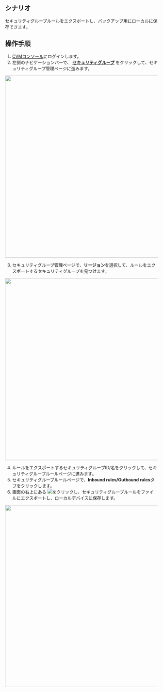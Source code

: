 ## シナリオ

セキュリティグループルールをエクスポートし、バックアップ用にローカルに保存できます。

## 操作手順

1. [CVMコンソール](https://console.cloud.tencent.com/cvm/index)にログインします。
2. 左側のナビゲーションバーで、 **[セキュリティグループ](https://console.cloud.tencent.com/cvm/securitygroup)** をクリックして、セキュリティグループ管理ページに進みます。

<img style="width:600px; max-width: inherit;" src="https://staticintl.cloudcachetci.com/yehe/backend-news/VPh6947_%E4%BC%81%E4%B8%9A%E5%BE%AE%E4%BF%A1%E6%88%AA%E5%9B%BE_20230421161445.png" />

3. セキュリティグループ管理ページで、**リージョン**を選択して、ルールをエクスポートするセキュリティグループを見つけます。

<img style="width:600px; max-width: inherit;" src="https://staticintl.cloudcachetci.com/yehe/backend-news/mm9C007_%E4%BC%81%E4%B8%9A%E5%BE%AE%E4%BF%A1%E6%88%AA%E5%9B%BE_20230421161607.png" />

4. ルールをエクスポートするセキュリティグループID/名をクリックして、セキュリティグループルールページに進みます。
5. セキュリティグループルールページで、**Inbound rules/Outbound rules**タブをクリックします。
6. 画面の右上にある <img src="https://main.qcloudimg.com/raw/cea73c3a873320c8451955ce1073683d.png"></img>をクリックし、セキュリティグループルールをファイルにエクスポートし、ローカルデバイスに保存します。

<img style="width:600px; max-width: inherit;" src="https://staticintl.cloudcachetci.com/yehe/backend-news/KBg6345_%E4%BC%81%E4%B8%9A%E5%BE%AE%E4%BF%A1%E6%88%AA%E5%9B%BE_20230421161955.png" />


